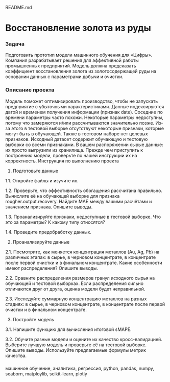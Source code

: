 README.md

# Восстановление золота из руды

### Задача
Подготовить прототип модели машинного обучения для «Цифры». Компания разрабатывает решения для эффективной работы промышленных предприятий. 
Модель должна предсказать коэффициент восстановления золота из золотосодержащей руды на основании данных с параметрами добычи и очистки.

### Описание проекта

Модель поможет оптимизировать производство, чтобы не запускать предприятие с убыточными характеристиками.
Данные индексируются датой и временем получения информации (признак date). Соседние по времени параметры часто похожи.
Некоторые параметры недоступны, потому что замеряются и/или рассчитываются значительно позже. Из-за этого в тестовой выборке отсутствуют некоторые признаки, которые могут быть в обучающей. 
Также в тестовом наборе нет целевых признаков.
Исходный датасет содержит обучающую и тестовую выборки со всеми признаками.
В вашем распоряжении сырые данные: их просто выгрузили из хранилища. Прежде чем приступить к построению модели, проверьте по нашей инструкции их на корректность.
Инструкция по выполнению проекта
1. Подготовьте данные
   
1.1. Откройте файлы и изучите их.

1.2. Проверьте, что эффективность обогащения рассчитана правильно. Вычислите её на обучающей выборке для признака rougher.output.recovery. Найдите MAE между вашими расчётами и значением признака. Опишите выводы.

1.3. Проанализируйте признаки, недоступные в тестовой выборке. Что это за параметры? К какому типу относятся?

1.4. Проведите предобработку данных.

2. Проанализируйте данные
   
2.1. Посмотрите, как меняется концентрация металлов (Au, Ag, Pb) на различных этапах: в сырье, в черновом концентрате, в концентрате после первой очистки и в финальном концентрате.
   Какие особенности имеют распределения? Опишите выводы.
   
2.2.  Сравните распределения размеров гранул исходного сырья на обучающей и тестовой выборках. Если распределения сильно отличаются друг от друга, оценка модели будет неправильной.

2.3. Исследуйте суммарную концентрацию металлов на разных стадиях: в сырье, в черновом концентрате, в концентрате после первой очистки и в финальном концентрате.

3. Постройте модель
   
3.1. Напишите функцию для вычисления итоговой sMAPE.

3.2. Обучите разные модели и оцените их качество кросс-валидацией. Выберите лучшую модель и проверьте её на тестовой выборке. Опишите выводы.
Используйте предлагаемые формулы метрик качества.

###
машинное обучение, аналитика, регрессия, python, pandas, numpy, seaborn, matploylib, scikit-learn, plotly
